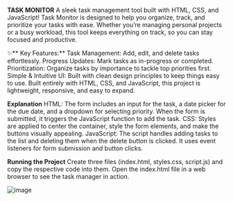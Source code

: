**TASK MONITOR**
A sleek task management tool built with HTML, CSS, and JavaScript! 
Task Monitor is designed to help you organize, track, and prioritize your tasks with ease. Whether you’re managing personal projects or a busy workload, this tool keeps everything on track, so you can stay focused and productive.

✨** Key Features:**
Task Management: Add, edit, and delete tasks effortlessly.
Progress Updates: Mark tasks as in-progress or completed.
Prioritization: Organize tasks by importance to tackle top priorities first.
Simple & Intuitive UI: Built with clean design principles to keep things easy to use.
Built entirely with HTML, CSS, and JavaScript, this project is lightweight, responsive, and easy to expand.

**Explanation**
HTML: The form includes an input for the task, a date picker for the due date, and a dropdown for selecting priority. When the form is submitted, it triggers the JavaScript function to add the task.
CSS: Styles are applied to center the container, style the form elements, and make the buttons visually appealing.
JavaScript: The script handles adding tasks to the list and deleting them when the delete button is clicked. It uses event listeners for form submission and button clicks.

**Running the Project**
Create three files (index.html, styles.css, script.js) and copy the respective code into them.
Open the index.html file in a web browser to see the task manager in action.

![image](https://github.com/user-attachments/assets/4ea9d56b-0062-4147-be6b-870dcc9aad61)

